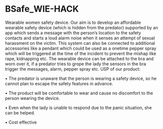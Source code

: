 # BSafe_WIE-HACK
Wearable women safety device.
Our aim is to develop an affordable wearable safety device (which is
hidden from the predator) supported by an app which sends a message
with the person’s location to the safety contacts and starts a loud
alarm noise when it senses an attempt of sexual harassment on the
victim. This system can also be connected to additional accessories like
a pendant which could be used as a onetime pepper spray which will
be triggered at the time of the incident to prevent the mishap like rape,
kidnapping etc.
The wearable device can be attached to the bra and worn over it, if a
predator tries to grope the lady the sensors in the bra trigger the
messages, alarm, pepper spray etc.
USP of our product:


• The predator is unaware that the person is wearing a safety
device, so he cannot plan to escape the safety features in
advance.

• The product will be comfortable to wear and cause no discomfort
to the person wearing the device.

• Even when the lady is unable to respond due to the panic
situation, she can be helped.

• Cost effective
